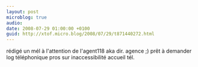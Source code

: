 ```yaml
---
layout: post
microblog: true
audio: 
date: 2008-07-29 01:00:00 +0100
guid: http://xtof.micro.blog/2008/07/29/t871440272.html
---
```

rédigé un mél à l'attention de l'agent118 aka dir. agence ;) prêt à demander log téléphonique pros sur inaccessibilité accueil tél.
